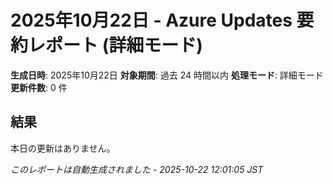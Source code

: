# 2025年10月22日 - Azure Updates 要約レポート (詳細モード)

**生成日時**: 2025年10月22日
**対象期間**: 過去 24 時間以内
**処理モード**: 詳細モード
**更新件数**: 0 件

## 結果

本日の更新はありません。


*このレポートは自動生成されました - 2025-10-22 12:01:05 JST*